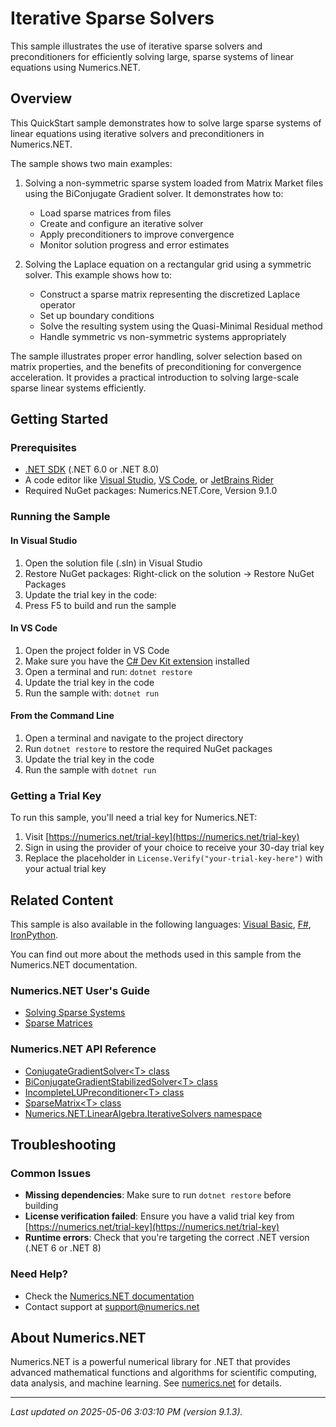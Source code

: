 # Iterative Sparse Solvers

This sample illustrates the use of iterative sparse solvers and preconditioners for efficiently solving large, sparse systems of linear equations using Numerics.NET.

## Overview

This QuickStart sample demonstrates how to solve large sparse systems of linear equations using iterative 
solvers and preconditioners in Numerics.NET.

The sample shows two main examples:

1. Solving a non-symmetric sparse system loaded from Matrix Market files using the BiConjugate Gradient 
solver. It demonstrates how to:
   - Load sparse matrices from files
   - Create and configure an iterative solver
   - Apply preconditioners to improve convergence
   - Monitor solution progress and error estimates

2. Solving the Laplace equation on a rectangular grid using a symmetric solver. This example shows how to:
   - Construct a sparse matrix representing the discretized Laplace operator
   - Set up boundary conditions
   - Solve the resulting system using the Quasi-Minimal Residual method
   - Handle symmetric vs non-symmetric systems appropriately

The sample illustrates proper error handling, solver selection based on matrix properties, and the 
benefits of preconditioning for convergence acceleration. It provides a practical introduction to solving
large-scale sparse linear systems efficiently.


## Getting Started

### Prerequisites

- [.NET SDK](https://dotnet.microsoft.com/download) (.NET 6.0 or .NET 8.0)
- A code editor like [Visual Studio](https://visualstudio.microsoft.com/), [VS Code](https://code.visualstudio.com/), or [JetBrains Rider](https://www.jetbrains.com/rider/)
- Required NuGet packages: Numerics.NET.Core, Version 9.1.0

### Running the Sample

#### In Visual Studio
1. Open the solution file (.sln) in Visual Studio
2. Restore NuGet packages: Right-click on the solution → Restore NuGet Packages
3. Update the trial key in the code:
4. Press F5 to build and run the sample

#### In VS Code

1. Open the project folder in VS Code
2. Make sure you have the [C# Dev Kit extension](https://marketplace.visualstudio.com/items?itemName=ms-dotnettools.csdevkit) installed
3. Open a terminal and run: `dotnet restore`
4. Update the trial key in the code 
5. Run the sample with: `dotnet run`

#### From the Command Line

1. Open a terminal and navigate to the project directory
2. Run `dotnet restore` to restore the required NuGet packages
3. Update the trial key in the code
4. Run the sample with `dotnet run`

### Getting a Trial Key

To run this sample, you'll need a trial key for Numerics.NET:

1. Visit [https://numerics.net/trial-key](https://numerics.net/trial-key)
2. Sign in using the provider of your choice to receive your 30-day trial key
3. Replace the placeholder in `License.Verify("your-trial-key-here")` with your actual trial key

## Related Content

This sample is also available in the following languages: 
[Visual Basic](https://github.com/NumericsDotNet/quickstart-visualbasic/tree/net6.0/linear-algebra/solving-equations-and-least-squares/iterative-sparse-solvers), [F#](https://github.com/NumericsDotNet/quickstart-fsharp/tree/net6.0/linear-algebra/solving-equations-and-least-squares/iterative-sparse-solvers), [IronPython](https://github.com/NumericsDotNet/quickstart-ironpython/tree/net6.0/linear-algebra/solving-equations-and-least-squares/iterative-sparse-solvers).

You can find out more about the methods used in this sample from the Numerics.NET documentation.

### Numerics.NET User's Guide

- [Solving Sparse Systems](https://numerics.net/documentation/latest/vector-and-matrix/sparse-vectors-and-matrices/solving-sparse-systems)
- [Sparse Matrices](https://numerics.net/documentation/latest/vector-and-matrix/sparse-vectors-and-matrices/sparse-matrices)

### Numerics.NET API Reference

- [ConjugateGradientSolver&lt;T&gt; class](https://numerics.net/documentation/latest/reference/numerics.net.linearalgebra.iterativesolvers.conjugategradientsolver-1)
- [BiConjugateGradientStabilizedSolver&lt;T&gt; class](https://numerics.net/documentation/latest/reference/numerics.net.linearalgebra.iterativesolvers.biconjugategradientstabilizedsolver-1)
- [IncompleteLUPreconditioner&lt;T&gt; class](https://numerics.net/documentation/latest/reference/numerics.net.linearalgebra.iterativesolvers.preconditioners.incompletelupreconditioner-1)
- [SparseMatrix&lt;T&gt; class](https://numerics.net/documentation/latest/reference/numerics.net.linearalgebra.sparsematrix-1)
- [Numerics.NET.LinearAlgebra.IterativeSolvers namespace](https://numerics.net/documentation/latest/reference/numerics.net.linearalgebra.iterativesolvers)


## Troubleshooting

### Common Issues

- **Missing dependencies**: Make sure to run `dotnet restore` before building
- **License verification failed**: Ensure you have a valid trial key from [https://numerics.net/trial-key](https://numerics.net/trial-key)
- **Runtime errors**: Check that you're targeting the correct .NET version (.NET 6 or .NET 8)

### Need Help?

- Check the [Numerics.NET documentation](https://numerics.net/documentation/)
- Contact support at [support@numerics.net](mailto:support@numerics.net?subject=IterativeSparseSolvers%20QuickStart%20Sample%20%28C%23%29)

## About Numerics.NET

Numerics.NET is a powerful numerical library for .NET that provides advanced mathematical 
functions and algorithms for scientific computing, data analysis, and machine learning.
See [numerics.net](https://numerics.net) for details.

---

_Last updated on 2025-05-06 3:03:10 PM (version 9.1.3)._
